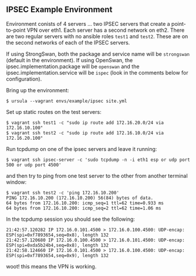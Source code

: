 IPSEC Example Environment
-------------------------

Environment conists of 4 servers ... two IPSEC servers that create a point-to-point VPN over eth1.  Each server has a second network on eth2.  There are two regular servers with no ansible roles `test1` and `test2`.  These are on the second networks of each of the IPSEC servers.

If using StrongSwan, both the package and service name will be `strongswan` (default in the environment). If using OpenSwan, the ipsec.implementation.package will be `openswan` and the ipsec.implementation.service will be `ispec` (look in the comments below for configuration).

Bring up the environment:

```
$ ursula --vagrant envs/example/ipsec site.yml
```

Set up static routes on the test servers:

```
$ vagrant ssh test1 -c "sudo ip route add 172.16.20.0/24 via 172.16.10.100"
$ vagrant ssh test2 -c "sudo ip route add 172.16.10.0/24 via 172.16.20.100"
```

Run tcpdump on one of the ipsec servers and leave it running:

```
$ vagrant ssh ipsec-server -c 'sudo tcpdump -n -i eth1 esp or udp port 500 or udp port 4500'
```

and then try to ping from one test server to the other from another terminal window:

```
$ vagrant ssh test2 -c 'ping 172.16.10.200'   
PING 172.16.10.200 (172.16.10.200) 56(84) bytes of data.
64 bytes from 172.16.10.200: icmp_seq=1 ttl=62 time=0.933 ms
64 bytes from 172.16.10.200: icmp_seq=2 ttl=62 time=1.06 ms
```

In the tcpdump session you should see the following:

```
21:42:57.120282 IP 172.16.0.101.4500 > 172.16.0.100.4500: UDP-encap: ESP(spi=0xf7893654,seq=0x8), length 132
21:42:57.120680 IP 172.16.0.100.4500 > 172.16.0.101.4500: UDP-encap: ESP(spi=0xda5b24b4,seq=0x8), length 132
21:42:58.124660 IP 172.16.0.101.4500 > 172.16.0.100.4500: UDP-encap: ESP(spi=0xf7893654,seq=0x9), length 132
```

woot!  this means the VPN is working.



<!-- --- ipsec-client.yml with openswan
ipsec:
  nat_enabled: True
  config:
    nat_traversal: "yes"
    virtual_private: "%v4:{{ hostvars['ipsec-client'][private_interface]['ipv4']['network'] }}/{{ hostvars['ipsec-client'][private_interface]['ipv4']['netmask'] }}"
    protostack: "netkey"
  connections:
    example:
      authby: "secret"
      forceencaps: "yes"
      auto: "start"
      rekey: "yes"
      ikelifetime: "8h"
      salifetime: "1h"
      ike: "aes256-sha1-modp1536!"
      esp: "aes256-sha1!"
      dpddelay: 30
      dpdtimeout: 120
      dpdaction: "restart"
      left: "{{ hostvars['ipsec-client'][public_interface]['ipv4']['address'] }}"
      leftid: "{{ hostvars['ipsec-client'][public_interface]['ipv4']['address'] }}"
      leftsourceip: "{{ hostvars['ipsec-client'][public_interface]['ipv4']['address'] }}"
      leftsubnet: "{{ hostvars['ipsec-client'][private_interface]['ipv4']['network'] }}/{{ hostvars['ipsec-client'][private_interface]['ipv4']['netmask'] }}"
      right: "{{ hostvars['ipsec-server'][public_interface]['ipv4']['address'] }}"
      rightid: "{{ hostvars['ipsec-server'][public_interface]['ipv4']['address'] }}"
      rightsubnet: "{{ hostvars['ipsec-server'][private_interface]['ipv4']['network'] }}/{{ hostvars['ipsec-server'][private_interface]['ipv4']['netmask'] }}"
  sharedkeys:
    example:
      remote_ip:  "{{ hostvars['ipsec-server'][public_interface]['ipv4']['address'] }}"
      key: "dfgffk4ltjk3jkl234t234t"

  nat_rules: |
    -A FORWARD --in-interface {{ private_device_interface }} -j ACCEPT
    COMMIT
    # NAT RULES
    *nat
    :PREROUTING ACCEPT [0:0]
    :POSTROUTING ACCEPT [0:0]
    -F
    -A POSTROUTING -o {{ public_device_interface }} ! -d {{ hostvars['ipsec-server'][private_interface]['ipv4']['network'] }} --j MASQUERADE
 -->
 
 <!-- --- ipsec-server.yml with openswan
ipsec:
  config:
    nat_traversal: "yes"
    virtual_private: "%v4:10.0.0.0/8,%v4:192.168.0.0/16,%v4:172.16.0.0/12,%v4:!{{ hostvars['ipsec-client'][private_interface]['ipv4']['network'] }}/{{ hostvars['ipsec-client'][private_interface]['ipv4']['netmask'] }}"
    protostack: "netkey"
  connections:
    example:
      authby: "secret"
      forceencaps: "yes"
      auto: "start"
      ike: "aes256-sha1-modp1536!"
      ikelifetime: 86400s
      dpddelay: 30
      dpdtimeout: 120
      dpdaction: restart
      esp: "aes256-sha1!"
      keylife: 3600s
      rekeymargin: 540s
      compress: "no"
      keyingtries: "%forever"
      left: "{{ hostvars['ipsec-server'][public_interface]['ipv4']['address'] }}"
      leftid: "{{ hostvars['ipsec-server'][public_interface]['ipv4']['address'] }}"
      leftsourceip: "{{ hostvars['ipsec-server'][public_interface]['ipv4']['address'] }}"
      leftsubnet: "{{ hostvars['ipsec-server'][private_interface]['ipv4']['network'] }}/{{ hostvars['ipsec-server'][private_interface]['ipv4']['netmask'] }}"
      right: "{{ hostvars['ipsec-client'][public_interface]['ipv4']['address'] }}"
      rightid: "{{ hostvars['ipsec-client'][public_interface]['ipv4']['address'] }}"
      rightsubnet: "{{ hostvars['ipsec-client'][private_interface]['ipv4']['network'] }}/{{ hostvars['ipsec-client'][private_interface]['ipv4']['netmask'] }}"
  sharedkeys:
    example:
      remote_ip:  "{{ hostvars['ipsec-client'][public_interface]['ipv4']['address'] }}"
      key: "dfgffk4ltjk3jkl234t234t" -->
